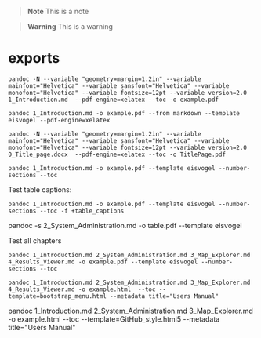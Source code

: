 > **Note**
> This is a note

> **Warning**
> This is a warning


# exports
```
pandoc -N --variable "geometry=margin=1.2in" --variable mainfont="Helvetica" --variable sansfont="Helvetica" --variable monofont="Helvetica" --variable fontsize=12pt --variable version=2.0 1_Introduction.md  --pdf-engine=xelatex --toc -o example.pdf
```

```
pandoc 1_Introduction.md -o example.pdf --from markdown --template eisvogel --pdf-engine=xelatex
```

```
pandoc -N --variable "geometry=margin=1.2in" --variable mainfont="Helvetica" --variable sansfont="Helvetica" --variable monofont="Helvetica" --variable fontsize=12pt --variable version=2.0 0_Title_page.docx  --pdf-engine=xelatex --toc -o TitlePage.pdf
```
```
pandoc 1_Introduction.md -o example.pdf --template eisvogel --number-sections --toc
```

Test table captions:
```
pandoc 1_Introduction.md -o example.pdf --template eisvogel --number-sections --toc -f +table_captions
```
pandoc -s 2_System_Administration.md  -o table.pdf --template eisvogel


Test all chapters
```
pandoc 1_Introduction.md 2_System_Administration.md 3_Map_Explorer.md 4_Results_Viewer.md -o example.pdf --template eisvogel --number-sections --toc
```

```
pandoc 1_Introduction.md 2_System_Administration.md 3_Map_Explorer.md 4_Results_Viewer.md -o example.html  --toc --template=bootstrap_menu.html --metadata title="Users Manual"
```

pandoc 1_Introduction.md 2_System_Administration.md 3_Map_Explorer.md  -o example.html  --toc --template=GitHub_style.html5 --metadata title="Users Manual"
